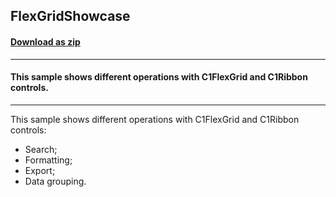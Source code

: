 ## FlexGridShowcase
#### [Download as zip](https://grapecity.github.io/DownGit/#/home?url=https://github.com/GrapeCity/ComponentOne-WinForms-Samples/tree/master/NetFramework\FlexGrid\CS\Showcase)
____
#### This sample shows different operations with C1FlexGrid and C1Ribbon controls.
____
This sample shows different operations with C1FlexGrid and C1Ribbon controls:

* Search;
* Formatting;
* Export;
* Data grouping.
